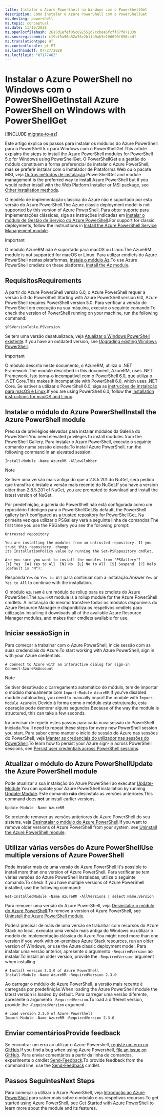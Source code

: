 ```yaml
---
title: Instalar o Azure PowerShell no Windows com o PowerShellGet
description: Como instalar o Azure PowerShell com o PowerShellGet
ms.devlang: powershell
ms.topic: conceptual
ms.date: 11/16/2018
ms.openlocfilehash: 2615d1efef05c892552d7ccbea6fcff37f871039
ms.sourcegitcommit: c19bf5a96a82a56e2b1fa9ab5e106690f850cedf
ms.translationtype: HT
ms.contentlocale: pt-PT
ms.lasthandoff: 07/27/2020
ms.locfileid: "87177463"
---
```

# <a name="install-azure-powershell-on-windows-with-powershellget"></a><span data-ttu-id="fbfd6-103">Instalar o Azure PowerShell no Windows com o PowerShellGet</span><span class="sxs-lookup"><span data-stu-id="fbfd6-103">Install Azure PowerShell on Windows with PowerShellGet</span></span>

[!INCLUDE [migrate-to-az](../includes/migrate-to-az.md)]

<span data-ttu-id="fbfd6-104">Este artigo explica os passos para instalar os módulos do Azure PowerShell para o PowerShell 5.x para Windows com o PowerShellGet.</span><span class="sxs-lookup"><span data-stu-id="fbfd6-104">This article explains the steps to install the Azure PowerShell modules for PowerShell 5.x for Windows using PowerShellGet.</span></span> <span data-ttu-id="fbfd6-105">O PowerShellGet e a gestão do módulo constituem a forma preferencial de instalar o Azure PowerShell, mas se preferir instalar com o Instalador de Plataforma Web ou o pacote MSI, veja [Outros métodos de instalação](other-install.md).</span><span class="sxs-lookup"><span data-stu-id="fbfd6-105">PowerShellGet and module management is the preferred way to install Azure PowerShell but if you would rather install with the Web Platform Installer or MSI package, see [Other installation methods](other-install.md).</span></span>

<span data-ttu-id="fbfd6-106">O modelo de implementação clássica do Azure não é suportado por esta versão do Azure PowerShell.</span><span class="sxs-lookup"><span data-stu-id="fbfd6-106">The Azure classic deployment model is not supported by this version of Azure PowerShell.</span></span> <span data-ttu-id="fbfd6-107">Para obter suporte para implementações clássicas, siga as instruções indicadas em [Instalar o módulo de Gestão de Serviço do Azure PowerShell](/powershell/azure/servicemanagement/install-azure-ps).</span><span class="sxs-lookup"><span data-stu-id="fbfd6-107">For support for classic deployments, follow the instructions in [Install the Azure PowerShell Service Management module](/powershell/azure/servicemanagement/install-azure-ps).</span></span>

> [!IMPORTANT]
> <span data-ttu-id="fbfd6-108">O módulo AzureRM não é suportado para macOS ou Linux.</span><span class="sxs-lookup"><span data-stu-id="fbfd6-108">The AzureRM module is not supported for macOS or Linux.</span></span> <span data-ttu-id="fbfd6-109">Para utilizar cmdlets do Azure PowerShell nestas plataformas, [Instale o módulo Az](/powershell/azure/install-az-ps).</span><span class="sxs-lookup"><span data-stu-id="fbfd6-109">To use Azure PowerShell cmdlets on these platforms, [Install the Az module](/powershell/azure/install-az-ps).</span></span>

## <a name="requirements"></a><span data-ttu-id="fbfd6-110">Requisitos</span><span class="sxs-lookup"><span data-stu-id="fbfd6-110">Requirements</span></span>

<span data-ttu-id="fbfd6-111">A partir do Azure PowerShell versão 6.0, o Azure PowerShell requer a versão 5.0 do PowerShell.</span><span class="sxs-lookup"><span data-stu-id="fbfd6-111">Starting with Azure PowerShell version 6.0, Azure PowerShell requires PowerShell version 5.0.</span></span> <span data-ttu-id="fbfd6-112">Para verificar a versão do PowerShell em execução na sua máquina, execute o seguinte comando:</span><span class="sxs-lookup"><span data-stu-id="fbfd6-112">To check the version of PowerShell running on your machine, run the following command:</span></span>

```powershell-interactive
$PSVersionTable.PSVersion
```

<span data-ttu-id="fbfd6-113">Se tem uma versão desatualizada, veja [Atualizar o Windows PowerShell existente](/powershell/scripting/windows-powershell/install/installing-windows-powershell#upgrading-existing-windows-powershell).</span><span class="sxs-lookup"><span data-stu-id="fbfd6-113">If you have an outdated version, see [Upgrading existing Windows PowerShell](/powershell/scripting/windows-powershell/install/installing-windows-powershell#upgrading-existing-windows-powershell).</span></span>

> [!IMPORTANT]
> <span data-ttu-id="fbfd6-114">O módulo descrito neste documento, o AzureRM, utiliza o .NET Framework.</span><span class="sxs-lookup"><span data-stu-id="fbfd6-114">The module described in this document, AzureRM, uses .NET Framework.</span></span> <span data-ttu-id="fbfd6-115">Isto torna-o incompatível com o PowerShell 6.0, que utiliza o .NET Core.</span><span class="sxs-lookup"><span data-stu-id="fbfd6-115">This makes it incompatible with PowerShell 6.0, which uses .NET Core.</span></span> <span data-ttu-id="fbfd6-116">Se estiver a utilizar o PowerShell 6.0, siga as [instruções de instalação para macOS e Linux](/powershell/azure/install-az-ps).</span><span class="sxs-lookup"><span data-stu-id="fbfd6-116">If you are using PowerShell 6.0, follow the [installation instructions for macOS and Linux](/powershell/azure/install-az-ps).</span></span>

## <a name="install-the-azure-powershell-module"></a><span data-ttu-id="fbfd6-117">Instalar o módulo do Azure PowerShell</span><span class="sxs-lookup"><span data-stu-id="fbfd6-117">Install the Azure PowerShell module</span></span>

<span data-ttu-id="fbfd6-118">Precisa de privilégios elevados para instalar módulos da Galeria do PowerShell.</span><span class="sxs-lookup"><span data-stu-id="fbfd6-118">You need elevated privileges to install modules from the PowerShell Gallery.</span></span> <span data-ttu-id="fbfd6-119">Para instalar o Azure PowerShell, execute o seguinte comando numa sessão elevada:</span><span class="sxs-lookup"><span data-stu-id="fbfd6-119">To install Azure PowerShell, run the following command in an elevated session:</span></span>

```azurepowershell-interactive
Install-Module -Name AzureRM -AllowClobber
```

> [!NOTE]
> <span data-ttu-id="fbfd6-120">Se tiver uma versão mais antiga do que a 2.8.5.201 do NuGet, será pedido que transfira e instale a versão mais recente do NuGet.</span><span class="sxs-lookup"><span data-stu-id="fbfd6-120">If you have a version older than 2.8.5.201 of NuGet, you are prompted to download and install the latest version of NuGet.</span></span>

<span data-ttu-id="fbfd6-121">Por predefinição, a galeria do PowerShell não está configurada como um repositório fidedigno para o PowerShellGet.</span><span class="sxs-lookup"><span data-stu-id="fbfd6-121">By default, the PowerShell gallery isn't configured as a trusted repository for PowerShellGet.</span></span> <span data-ttu-id="fbfd6-122">Na primeira vez que utilizar o PSGallery verá a seguinte linha de comandos:</span><span class="sxs-lookup"><span data-stu-id="fbfd6-122">The first time you use the PSGallery you see the following prompt:</span></span>

```Output
Untrusted repository

You are installing the modules from an untrusted repository. If you trust this repository, change
its InstallationPolicy value by running the Set-PSRepository cmdlet.

Are you sure you want to install the modules from 'PSGallery'?
[Y] Yes  [A] Yes to All  [N] No  [L] No to All  [S] Suspend  [?] Help (default is "N"):
```

<span data-ttu-id="fbfd6-123">Responda `Yes` ou `Yes to All` para continuar com a instalação.</span><span class="sxs-lookup"><span data-stu-id="fbfd6-123">Answer `Yes` or `Yes to All` to continue with the installation.</span></span>

<span data-ttu-id="fbfd6-124">O módulo `AzureRM` é um módulo de rollup para os cmdlets do Azure PowerShell.</span><span class="sxs-lookup"><span data-stu-id="fbfd6-124">The `AzureRM` module is a rollup module for the Azure PowerShell cmdlets.</span></span> <span data-ttu-id="fbfd6-125">A instalação do mesmo transfere todos os módulos disponíveis do Azure Resource Manager e disponibiliza os respetivos cmdlets para utilização.</span><span class="sxs-lookup"><span data-stu-id="fbfd6-125">Installing it downloads all of the available Azure Resource Manager modules, and makes their cmdlets available for use.</span></span>

## <a name="sign-in"></a><span data-ttu-id="fbfd6-126">Iniciar sessão</span><span class="sxs-lookup"><span data-stu-id="fbfd6-126">Sign in</span></span>

<span data-ttu-id="fbfd6-127">Para começar a trabalhar com o Azure PowerShell, inicie sessão com as suas credenciais do Azure.</span><span class="sxs-lookup"><span data-stu-id="fbfd6-127">To start working with Azure PowerShell, sign in with your Azure credentials.</span></span>

```azurepowershell-interactive
# Connect to Azure with an interactive dialog for sign-in
Connect-AzureRmAccount
```

> [!NOTE]
> <span data-ttu-id="fbfd6-128">Se tiver desativado o carregamento automático do módulo, tem de importar o módulo manualmente com `Import-Module AzureRM`.</span><span class="sxs-lookup"><span data-stu-id="fbfd6-128">If you've disabled module autoloading, you need to manually import the module with `Import-Module AzureRM`.</span></span> <span data-ttu-id="fbfd6-129">Devido à forma como o módulo está estruturado, esta operação pode demorar alguns segundos.</span><span class="sxs-lookup"><span data-stu-id="fbfd6-129">Because of the way the module is structured, this can take a few seconds.</span></span>

<span data-ttu-id="fbfd6-130">Irá precisar de repetir estes passos para cada nova sessão do PowerShell iniciada.</span><span class="sxs-lookup"><span data-stu-id="fbfd6-130">You'll need to repeat these steps for every new PowerShell session you start.</span></span> <span data-ttu-id="fbfd6-131">Para saber como manter o início de sessão do Azure nas sessões do PowerShell, veja [Manter as credenciais do utilizador nas sessões do PowerShell](context-persistence.md).</span><span class="sxs-lookup"><span data-stu-id="fbfd6-131">To learn how to persist your Azure sign-in across PowerShell sessions, see [Persist user credentials across PowerShell sessions](context-persistence.md).</span></span>

## <a name="update-the-azure-powershell-module"></a><span data-ttu-id="fbfd6-132">Atualizar o módulo do Azure PowerShell</span><span class="sxs-lookup"><span data-stu-id="fbfd6-132">Update the Azure PowerShell module</span></span>

<span data-ttu-id="fbfd6-133">Pode atualizar a sua instalação do Azure PowerShell ao executar [Update-Module](/powershell/module/powershellget/update-module).</span><span class="sxs-lookup"><span data-stu-id="fbfd6-133">You can update your Azure PowerShell installation by running [Update-Module](/powershell/module/powershellget/update-module).</span></span> <span data-ttu-id="fbfd6-134">Este comando **não** desinstala as versões anteriores.</span><span class="sxs-lookup"><span data-stu-id="fbfd6-134">This command does **not** uninstall earlier versions.</span></span>

```powershell-interactive
Update-Module -Name AzureRM
```

<span data-ttu-id="fbfd6-135">Se pretende remover as versões anteriores do Azure PowerShell do seu sistema, veja [Desinstalar o módulo do Azure PowerShell](uninstall-azurerm-ps.md).</span><span class="sxs-lookup"><span data-stu-id="fbfd6-135">If you want to remove older versions of Azure PowerShell from your system, see [Uninstall the Azure PowerShell module](uninstall-azurerm-ps.md).</span></span>

## <a name="use-multiple-versions-of-azure-powershell"></a><span data-ttu-id="fbfd6-136">Utilizar várias versões do Azure PowerShell</span><span class="sxs-lookup"><span data-stu-id="fbfd6-136">Use multiple versions of Azure PowerShell</span></span>

<span data-ttu-id="fbfd6-137">Pode instalar mais de uma versão do Azure PowerShell.</span><span class="sxs-lookup"><span data-stu-id="fbfd6-137">It's possible to install more than one version of Azure PowerShell.</span></span> <span data-ttu-id="fbfd6-138">Para verificar se tem várias versões do Azure PowerShell instaladas, utilize o seguinte comando:</span><span class="sxs-lookup"><span data-stu-id="fbfd6-138">To check if you have multiple versions of Azure PowerShell installed, use the following command:</span></span>

```azurepowershell-interactive
Get-InstalledModule -Name AzureRM -AllVersions | select Name,Version
```

<span data-ttu-id="fbfd6-139">Para remover uma versão do Azure PowerShell, veja [Desinstalar o módulo do Azure PowerShell](uninstall-azurerm-ps.md).</span><span class="sxs-lookup"><span data-stu-id="fbfd6-139">To remove a version of Azure PowerShell, see [Uninstall the Azure PowerShell module](uninstall-azurerm-ps.md).</span></span>

<span data-ttu-id="fbfd6-140">Poderá precisar de mais de uma versão se trabalhar com recursos do Azure Stack no local, executar uma versão mais antiga do Windows ou utilizar o modelo de implementação clássica do Azure.</span><span class="sxs-lookup"><span data-stu-id="fbfd6-140">You might need more than one version if you work with on-premises Azure Stack resources, run an older version of Windows, or use the Azure classic deployment model.</span></span> <span data-ttu-id="fbfd6-141">Para instalar uma versão anterior, apresente o argumento `-RequiredVersion` ao instalar.</span><span class="sxs-lookup"><span data-stu-id="fbfd6-141">To install an older version, provide the `-RequiredVersion` argument when installing.</span></span>

```azurepowershell-interactive
# Install version 2.3.0 of Azure PowerShell
Install-Module -Name AzureRM -RequiredVersion 2.3.0
```

<span data-ttu-id="fbfd6-142">Ao carregar o módulo do Azure PowerShell, a versão mais recente é carregada por predefinição.</span><span class="sxs-lookup"><span data-stu-id="fbfd6-142">When loading the Azure PowerShell module the latest version is loaded by default.</span></span> <span data-ttu-id="fbfd6-143">Para carregar uma versão diferente, apresente o argumento `-RequiredVersion`.</span><span class="sxs-lookup"><span data-stu-id="fbfd6-143">To load a different version, provide the `-RequiredVersion` argument.</span></span>

```azurepowershell-interactive
# Load version 2.3.0 of Azure PowerShell
Import-Module -Name AzureRM -RequiredVersion 2.3.0
```

## <a name="provide-feedback"></a><span data-ttu-id="fbfd6-144">Enviar comentários</span><span class="sxs-lookup"><span data-stu-id="fbfd6-144">Provide feedback</span></span>

<span data-ttu-id="fbfd6-145">Se encontrar um erro ao utilizar o Azure Powershell, [registe um erro no GitHub](https://github.com/Azure/azure-powershell/issues).</span><span class="sxs-lookup"><span data-stu-id="fbfd6-145">If you find a bug when using Azure Powershell, [file an issue on GitHub](https://github.com/Azure/azure-powershell/issues).</span></span> <span data-ttu-id="fbfd6-146">Para enviar comentários a partir da linha de comandos, experimente o cmdlet [Send-Feedback](/powershell/module/azurerm.profile/send-feedback).</span><span class="sxs-lookup"><span data-stu-id="fbfd6-146">To provide feedback from the command line, use the [Send-Feedback](/powershell/module/azurerm.profile/send-feedback) cmdlet.</span></span>

## <a name="next-steps"></a><span data-ttu-id="fbfd6-147">Passos Seguintes</span><span class="sxs-lookup"><span data-stu-id="fbfd6-147">Next Steps</span></span>

<span data-ttu-id="fbfd6-148">Para começar a utilizar o Azure PowerShell, veja [Introdução ao Azure PowerShell](get-started-azureps.md) para saber mais sobre o módulo e os respetivos recursos.</span><span class="sxs-lookup"><span data-stu-id="fbfd6-148">To get started using Azure PowerShell, see [Get Started with Azure PowerShell](get-started-azureps.md) to learn more about the module and its features.</span></span>
